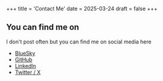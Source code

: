 +++
title = 'Contact Me'
date = 2025-03-24
draft = false
+++

## You can find me on

I don't post often but you can find me on social media here

- [BlueSky](https://magicmissile1.bsky.social)
- [GitHub](https://github.com/aaronrdodd)
- [LinkedIn](https://linkedin.com/in/aarondodd94)
- [Twitter / X](https://x.com/MagicMissile12)
